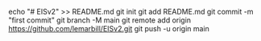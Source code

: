 echo "# EISv2" >> README.md
git init
git add README.md
git commit -m "first commit"
git branch -M main
git remote add origin https://github.com/lemarbill/EISv2.git
git push -u origin main
